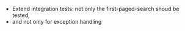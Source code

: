 - Extend integration tests: not only the first-paged-search shoud be tested,
- and not only for exception handling
